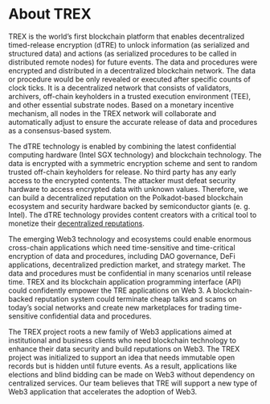 # About TREX

TREX is the world’s first blockchain platform that enables decentralized timed-release encryption (dTRE) to unlock information (as serialized and structured data) and actions (as serialized procedures to be called in distributed remote nodes) for future events. 
The data and procedures were encrypted and distributed in a decentralized blockchain network. The data or procedure would be only revealed or executed after specific counts of clock ticks. 
It is a decentralized network that consists of validators, archivers, off-chain keyholders in a trusted execution environment (TEE), and other essential substrate nodes. Based on a monetary incentive mechanism, all nodes in the TREX network will collaborate and automatically adjust to ensure the accurate release of data and procedures as a consensus-based system.

The dTRE technology is enabled by combining the latest confidential computing hardware (Intel SGX technology) and blockchain technology. 
The data is encrypted with a symmetric encryption scheme and sent to random trusted off-chain keyholders for release. No third party has any early access to the encrypted contents.
The attacker must defeat security hardware to access encrypted data with unknown values. Therefore, we can build a decentralized reputation on the Polkadot-based blockchain ecosystem and security hardware backed by semiconductor giants (e. g. Intel). The dTRE technology provides content creators with a critical tool to monetize their [decentralized reputations](https://newsletter.thedefiant.io/p/-decentralized-reputation-is-about-a8b).

The emerging Web3 technology and ecosystems could enable enormous cross-chain applications which need time-sensitive and time-critical encryption of data and procedures, 
including DAO governance, DeFi applications, decentralized prediction market, and strategy market. The data and procedures must be confidential in many scenarios until release time. TREX and its blockchain application programming interface (API) could confidently empower the TRE applications on Web 3. A blockchain-backed reputation system could terminate cheap talks and scams on today’s social networks and create new marketplaces for trading time-sensitive confidential data and procedures.

The TREX project roots a new family of Web3 applications aimed at institutional and business clients who need blockchain technology to enhance their data security and build reputations on Web3.
The TREX project was initialized to support an idea that needs immutable open records but is hidden until future events. As a result, applications like elections and blind bidding can be made on Web3 without dependency on centralized services. Our team believes that TRE will support a new type of Web3 application that accelerates the adoption of Web3.